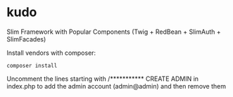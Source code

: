 kudo
====

Slim Framework with Popular Components (Twig + RedBean + SlimAuth + SlimFacades)

Install vendors with composer:

~~~
composer install
~~~

Uncomment the lines starting with /*********** CREATE ADMIN in index.php to add the admin account (admin@admin) and then remove them
